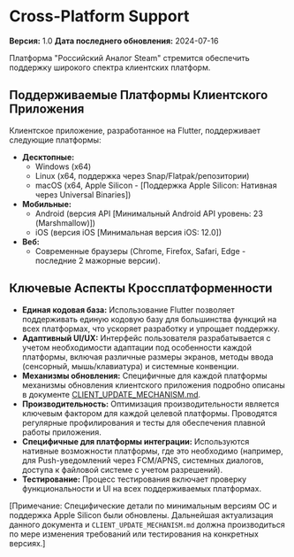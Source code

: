 # Cross-Platform Support

**Версия:** 1.0
**Дата последнего обновления:** 2024-07-16

Платформа "Российский Аналог Steam" стремится обеспечить поддержку широкого спектра клиентских платформ.

## Поддерживаемые Платформы Клиентского Приложения

Клиентское приложение, разработанное на Flutter, поддерживает следующие платформы:

*   **Десктопные:**
    *   Windows (x64)
    *   Linux (x64, поддержка через Snap/Flatpak/репозитории)
    *   macOS (x64, Apple Silicon - [Поддержка Apple Silicon: Нативная через Universal Binaries])
*   **Мобильные:**
    *   Android (версия API [Минимальный Android API уровень: 23 (Marshmallow)])
    *   iOS (версия iOS [Минимальная версия iOS: 12.0])
*   **Веб:**
    *   Современные браузеры (Chrome, Firefox, Safari, Edge - последние 2 мажорные версии).

## Ключевые Аспекты Кроссплатформенности

*   **Единая кодовая база:** Использование Flutter позволяет поддерживать единую кодовую базу для большинства функций на всех платформах, что ускоряет разработку и упрощает поддержку.
*   **Адаптивный UI/UX:** Интерфейс пользователя разрабатывается с учетом необходимости адаптации под особенности каждой платформы, включая различные размеры экранов, методы ввода (сенсорный, мышь/клавиатура) и системные конвенции.
*   **Механизмы обновления:** Специфичные для каждой платформы механизмы обновления клиентского приложения подробно описаны в документе [CLIENT_UPDATE_MECHANISM.md](./CLIENT_UPDATE_MECHANISM.md).
*   **Производительность:** Оптимизация производительности является ключевым фактором для каждой целевой платформы. Проводятся регулярные профилирования и тесты для обеспечения плавной работы приложения.
*   **Специфичные для платформы интеграции:** Используются нативные возможности платформы, где это необходимо (например, для Push-уведомлений через FCM/APNS, системных диалогов, доступа к файловой системе с учетом разрешений).
*   **Тестирование:** Процесс тестирования включает проверку функциональности и UI на всех поддерживаемых платформах.

[Примечание: Специфические детали по минимальным версиям ОС и поддержка Apple Silicon были обновлены. Дальнейшая актуализация данного документа и `CLIENT_UPDATE_MECHANISM.md` должна производиться по мере изменения требований или тестирования на конкретных версиях.]
